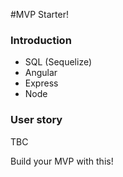 #MVP Starter!
 
### Introduction

* SQL (Sequelize)
* Angular
* Express
* Node

### User story

TBC

Build your MVP with this!
